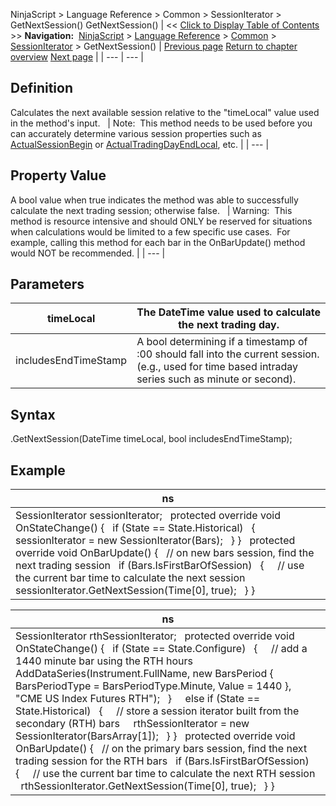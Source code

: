 ﻿
NinjaScript > Language Reference > Common > SessionIterator > GetNextSession()
GetNextSession()
| << [Click to Display Table of Contents](getnextsession.md) >> **Navigation:**     [NinjaScript](ninjascript.md) > [Language Reference](language_reference_wip.md) > [Common](common.md) > [SessionIterator](sessioniterator.md) > GetNextSession() | [Previous page](calculatetradingday.md) [Return to chapter overview](sessioniterator.md) [Next page](gettradingday.md) |
| --- | --- |
## Definition
Calculates the next available session relative to the "timeLocal" value used in the method's input.
 
| Note:  This method needs to be used before you can accurately determine various session properties such as [ActualSessionBegin](actualsessionbegin.md) or [ActualTradingDayEndLocal](actualtradingdayendlocal.md), etc. |
| --- |
 
## Property Value
A bool value when true indicates the method was able to successfully calculate the next trading session; otherwise false.
 
| Warning:  This method is resource intensive and should ONLY be reserved for situations when calculations would be limited to a few specific use cases.  For example, calling this method for each bar in the OnBarUpdate() method would NOT be recommended. |
| --- |

## Parameters
| timeLocal | The DateTime value used to calculate the next trading day. |
| --- | --- |
| includesEndTimeStamp | A bool determining if a timestamp of <n>:00 should fall into the current session. (e.g., used for time based intraday series such as minute or second). |
## 
## 
## Syntax
<sessionIterator>.GetNextSession(DateTime timeLocal, bool includesEndTimeStamp);
## 
## 
## Example
| ns |
| --- |
| SessionIterator sessionIterator;   protected override void OnStateChange() {    if (State == State.Historical)    {      sessionIterator = new SessionIterator(Bars);    } }   protected override void OnBarUpdate() {    // on new bars session, find the next trading session    if (Bars.IsFirstBarOfSession)    {      // use the current bar time to calculate the next session      sessionIterator.GetNextSession(Time[0], true);    } } |

| ns |
| --- |
| SessionIterator rthSessionIterator;   protected override void OnStateChange() {    if (State == State.Configure)    {      // add a 1440 minute bar using the RTH hours      AddDataSeries(Instrument.FullName, new BarsPeriod { BarsPeriodType = BarsPeriodType.Minute, Value = 1440 }, "CME US Index Futures RTH");    }      else if (State == State.Historical)    {      // store a session iterator built from the secondary (RTH) bars      rthSessionIterator = new SessionIterator(BarsArray[1]);    } }   protected override void OnBarUpdate() {    // on the primary bars session, find the next trading session for the RTH bars    if (Bars.IsFirstBarOfSession)    {      // use the current bar time to calculate the next RTH session      rthSessionIterator.GetNextSession(Time[0], true);    } } |

